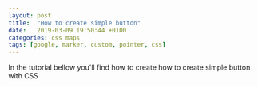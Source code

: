 ```yaml
---
layout: post
title:  "How to create simple button"
date:   2019-03-09 19:50:44 +0100
categories: css maps
tags: [google, marker, custom, pointer, css]
---
```

In the tutorial bellow you'll find how to create how to create simple button with CSS 

<div id="csstutor" data-height="470" data-href="5c86c542a7c1e0730000ffd7"></div>
<script src="https://frontendundefined.com/learn/eb.js"></script>

